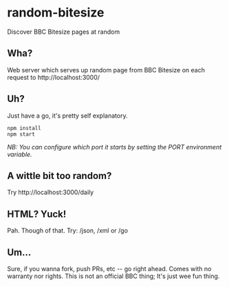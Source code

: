 # random-bitesize

Discover BBC Bitesize pages at random

## Wha?

Web server which serves up random page from BBC Bitesize on each request to http://localhost:3000/

## Uh?

Just have a go, it's pretty self explanatory.

```
npm install
npm start
```

*NB: You can configure which port it starts by setting the PORT environment variable.*

## A wittle bit too random?

Try http://localhost:3000/daily

## HTML? Yuck!

Pah. Though of that. Try:  /json, /xml or /go

## Um...

Sure, if you wanna fork, push PRs, etc -- go right ahead. Comes with no warranty nor rights. This is not an official BBC thing; It's just wee fun thing. 

